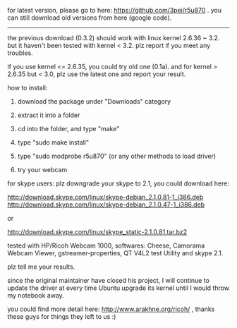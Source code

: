 for latest version, please go to here: https://github.com/3pei/r5u870 . you can still download old versions from here (google code).


---


the previous download (0.3.2) should work with linux kernel 2.6.36 ~ 3.2. but it haven't been tested with kernel < 3.2. plz report if you meet any troubles.

if you use kernel <= 2.6.35, you could try old one (0.1a). and for kernel > 2.6.35 but < 3.0, plz use the latest one and report your result.

how to install:

1. download the package under "Downloads" category

2. extract it into a folder

3. cd into the folder, and type "make"

4. type "sudo make install"

5. type "sudo modprobe r5u870" (or any other methods to load driver)

6. try your webcam

for skype users: plz downgrade your skype to 2.1, you could download here:

http://download.skype.com/linux/skype-debian_2.1.0.81-1_i386.deb
http://download.skype.com/linux/skype-debian_2.1.0.47-1_i386.deb

or

http://download.skype.com/linux/skype_static-2.1.0.81.tar.bz2

tested with HP/Ricoh Webcam 1000, softwares: Cheese, Camorama Webcam Viewer, gstreamer-properties, QT V4L2 test Utility and skype 2.1.

plz tell me your results.

since the original maintainer have closed his project, I will continue to update the driver at every time Ubuntu upgrade its kernel until I would throw my notebook away.

you could find more detail here: http://www.arakhne.org/ricoh/ , thanks these guys for things they left to us :)